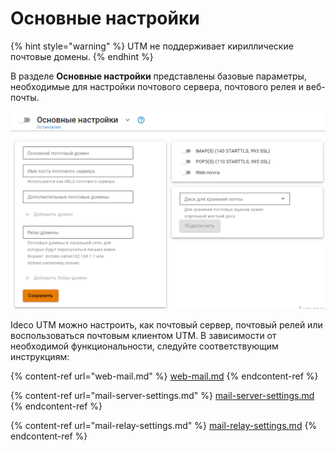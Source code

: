 # Основные настройки

{% hint style="warning" %}
UTM не поддерживает кириллические почтовые домены.
{% endhint %}

В разделе **Основные настройки** представлены базовые параметры, необходимые для настройки почтового сервера, почтового релея и веб-почты. 

![](/.gitbook/assets/mail-server-settings1.png)

Ideco UTM можно настроить, как почтовый сервер, почтовый релей или воспользоваться почтовым клиентом UTM. В зависимости от необходимой функциональности, следуйте соответствующим инструкциям:

{% content-ref url="web-mail.md" %}
[web-mail.md](web-mail.md)
{% endcontent-ref %}

{% content-ref url="mail-server-settings.md" %}
[mail-server-settings.md](mail-server-settings.md)
{% endcontent-ref %}

{% content-ref url="mail-relay-settings.md" %}
[mail-relay-settings.md](mail-relay-settings.md)
{% endcontent-ref %}